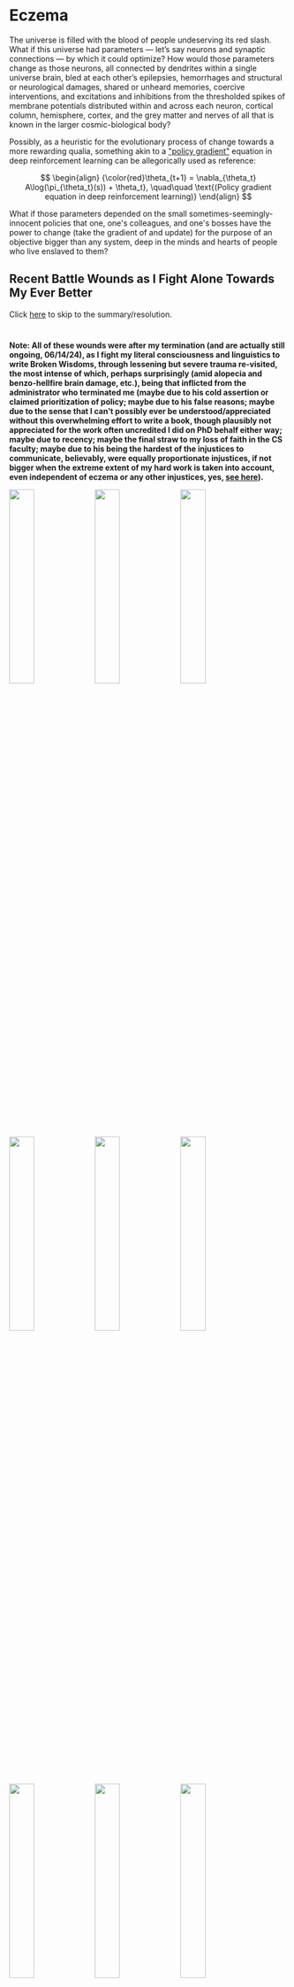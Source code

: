 # Eczema

The universe is filled with the blood of people undeserving its red slash. What if this universe had parameters — let’s say neurons and synaptic connections — by which it could optimize? How would those parameters change as those neurons, all connected by dendrites within a single universe brain, bled at each other’s epilepsies, hemorrhages and structural or neurological damages, shared or unheard memories, coercive interventions, and excitations and inhibitions from the thresholded spikes of membrane potentials distributed within and across each neuron, cortical column, hemisphere, cortex, and the grey matter and nerves of all that is known in the larger cosmic-biological body?

Possibly, as a heuristic for the evolutionary process of change towards a more rewarding qualia, something akin to a ["policy gradient"](http://www.scholarpedia.org/article/Policy_gradient_methods) equation in deep reinforcement learning can be allegorically used as reference:

$$
\begin{align}
{\color{red}\theta_{t+1} = \nabla_{\theta_t} A\log(\pi_{\theta_t}(s)) + \theta_t}, \quad\quad \text{(Policy gradient equation in deep reinforcement learning)}
\end{align}
$$

What if those parameters depended on the small sometimes-seemingly-innocent policies that one, one's colleagues, and one's bosses have the power to change (take the gradient of and update) for the purpose of an objective bigger than any system, deep in the minds and hearts of people who live enslaved to them?

## Recent Battle Wounds as I Fight Alone Towards My Ever Better

Click [here](#resolution) to skip to the summary/resolution.

#

**Note: All of these wounds were after my termination (and are actually still ongoing, 06/14/24), as I fight my literal consciousness and linguistics to write Broken Wisdoms, through lessening but severe trauma re-visited, the most intense of which, perhaps surprisingly (amid alopecia and benzo-hellfire brain damage, etc.), being that inflicted from the administrator who terminated me (maybe due to his cold assertion or claimed prioritization of policy; maybe due to his false reasons; maybe due to the sense that I can't possibly ever be understood/appreciated without this overwhelming effort to write a book, though plausibly not appreciated for the work often uncredited I did on PhD behalf either way; maybe due to recency; maybe the final straw to my loss of faith in the CS faculty; maybe due to his being the hardest of the injustices to communicate, believably, were equally proportionate injustices, if not bigger when the extreme extent of my hard work is taken into account, even independent of eczema or any other injustices, yes, [see here](https://github.com/slerman12/BrokenWisdoms/blob/main/3-Disproof.md)).**

<img width="30%" src="https://github.com/slerman12/BrokenWisdoms/assets/9126603/a5626beb-b0fd-4862-ae9f-0b03be56e79f">

<img width="30%" src="https://github.com/animal-tree/BrokenWisdoms/assets/142250284/74015537-382e-4686-b751-eaedb1859d52">

<img width="30%" src="https://github.com/slerman12/BrokenWisdoms/assets/9126603/4f7d1c54-e4d4-40ae-a5ba-038d4732bd95">

<img width="30%" src="https://github.com/slerman12/BrokenWisdoms/assets/9126603/e2a89f42-6115-4e44-9ebc-131beb3c0c7f">

<img width="30%" src="https://github.com/slerman12/BrokenWisdoms/assets/9126603/4cdd472f-443c-4be3-a795-6125fcf37c2a">

<img width="30%" src="https://github.com/slerman12/BrokenWisdoms/assets/9126603/8fcdd3bf-d944-43f6-aa3c-496a8bc3e1ea">

<img width="30%" src="https://github.com/animal-tree/BrokenWisdoms/assets/142250284/8580ed2a-260a-40be-804b-446230fab5ab">

<img width="30%" src="https://github.com/slerman12/BrokenWisdoms/assets/9126603/40fdd37e-76e2-4087-823c-35cacd911f69">

<img width="30%" src="https://github.com/slerman12/BrokenWisdoms/assets/9126603/875f6223-6153-4d95-9981-81b0c6d3523c">

<img width="30%" src="https://github.com/slerman12/BrokenWisdoms/assets/9126603/1112f270-57d2-434d-b4bb-9ed3bf1e9520">

<img width="30%" src="https://github.com/slerman12/BrokenWisdoms/assets/9126603/adebf6c9-20a4-4895-be8f-088ff61a60c1">

<img width="30%" src="https://github.com/slerman12/BrokenWisdoms/assets/9126603/8eed2f37-2e1b-4d8f-bf32-84a3ce73145e">

<img width="30%" src="https://github.com/slerman12/BrokenWisdoms/assets/9126603/808239ba-c6f8-4096-9a2a-3cc1bf425c4b">

## Summary/Resolution

### Lab animals (summary)

I’ve suffered bouts like this all my life, since I was 1-month old. It’s largely stress-induced. Nothing induces it more than prolonged stress periods, especially when heavy debugging is involved. Much of the heavy debugging I did was done out of coercion on behalf of exterior labs, putting me in software-engineer roles, as a PhD student doing orthogonal research, as happened both in the Med Center (where I worked) and the Mechanical Engineering labs, and my funding depended that I obey their engineering demands in addition to stated PhD requirements. For that reason, the research institution of the University of Rochester, not just education and medical, is guilty for actual, human (not lab-animal, though the distinction might be negligible to their existing policy parameters) bloodshed.

### Yes, bloodshed (summary continued)

Their fascism and ruling practices, which can be reformed, are a source cause of the body's system-wide organism disruptions.

That is, causally, I would not have these wounds and gashes, and would not have had these wounds and gashes in the years that I did if not for the systemic policies of education, research, and medical systems. I was born into persecution, stress, and economic disparity, and the former systems ("education", "research", and "medical") preserved and perpetuated those disorders.

I think something about this might be unconvincing to administrators with no human perspective.

Maybe imagine a person regularly having to crawl to get to the bathroom, as I did, because that person can't unbend their arms and legs, eyes subconsciously squinting with pain, intense pain and itching on every corner of their body, and the body-wide stinging burn if they take a shower. This is a description of me, serving my teachers or employers at the University of Rochester because I had to, by their authority, debug data-cleaning software that I never got credit for, for example, or meet arbitrary requirements to satisfy the slow-to-correct judgements of often-unintelligent faculty.

This was the price I regularly paid to do some soulless debugging work that I never got credit for for them that served no purpose (and the work in question is huge in most cases).

The severity shown also isn’t the full height of my eczema, nor how widespread it gets (not shown: the severity that appears on my neck, under-arms, and under-knees that literally physically-cripples me for weeks or months at a time).

In other words, the shown gashes are **FAR** from the full severity that I regularly had to work through, through pure willpower, during my PhD.

### Ever better (resolution)

> "The arc of the moral universe is long, but it bends toward justice.” - Martin Luther King, Jr.

$$
\begin{align}
{\color{red}\theta_{t+1} = \nabla_{\theta_t} A\log(\pi_{\theta_t}(s)) + \theta_t}
\end{align}
$$

The symbol on the whiteboard, I would propose, can represent healing, healing from within the education, research, and medical systems like the University of Rochester, as those systems change towards "ever better," mathematically. Let this "policy gradient" symbolize the optimization of a purpose — objective or teleology — towards which a maximum metric of "good" can be realized — "ever better." “Ever better” is the University of Rochester’s school motto — either their motto or policy need optimizing.

<img width="20%" src="https://github.com/slerman12/BrokenWisdoms/assets/9126603/167a5106-17a8-4c09-a3aa-1b40604c453c">

